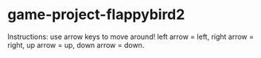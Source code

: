 # game-project-flappybird2


Instructions: use arrow keys to move around! left arrow = left, right arrow = right, up arrow = up, down arrow = down.
